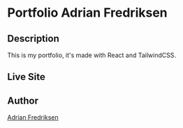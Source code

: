 # Portfolio Adrian Fredriksen

## Description

This is my portfolio, it's made with React and TailwindCSS.

## Live Site

## Author

[Adrian Fredriksen](https://www.github.com/AdrianFred)

